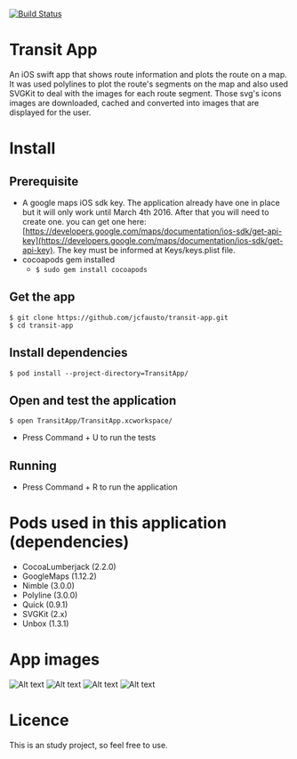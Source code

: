 [![Build Status](https://travis-ci.org/jcfausto/transit-app.svg?branch=master)](https://travis-ci.org/jcfausto/transit-app)

# Transit App

An iOS swift app that shows route information and plots the route on a map. It was used polylines to plot the route's segments on the map and also used SVGKit to deal with the images for each route segment. Those svg's icons images are downloaded, cached and converted into images that are displayed for the user.

# Install

## Prerequisite

- A google maps iOS sdk key. The application already have one in place but it will only work until March 4th 2016. After that you will need to create one. you can get one here: [https://developers.google.com/maps/documentation/ios-sdk/get-api-key](https://developers.google.com/maps/documentation/ios-sdk/get-api-key). The key must be informed at Keys/keys.plist file.
- cocoapods gem installed
  - ```$ sudo gem install cocoapods```

## Get the app
```
$ git clone https://github.com/jcfausto/transit-app.git
$ cd transit-app
```

## Install dependencies

```
$ pod install --project-directory=TransitApp/
```

## Open and test the application
```
$ open TransitApp/TransitApp.xcworkspace/
```

- Press Command + U to run the tests

## Running

- Press Command + R to run the application

# Pods used in this application (dependencies)

- CocoaLumberjack (2.2.0)
- GoogleMaps (1.12.2)
- Nimble (3.0.0)
- Polyline (3.0.0)
- Quick (0.9.1)
- SVGKit (2.x)
- Unbox (1.3.1)

# App images

![Alt text](screenshots/inital.png "Initial screen")
![Alt text](screenshots/routes.png "Available routes")
![Alt text](screenshots/route-segments.png "Route details")
![Alt text](screenshots/route-segments2.png "Route details 2")

# Licence

This is an study project, so feel free to use.
